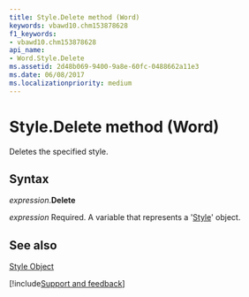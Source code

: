 ```yaml
---
title: Style.Delete method (Word)
keywords: vbawd10.chm153878628
f1_keywords:
- vbawd10.chm153878628
api_name:
- Word.Style.Delete
ms.assetid: 2d48b069-9400-9a8e-60fc-0488662a11e3
ms.date: 06/08/2017
ms.localizationpriority: medium
---
```



# Style.Delete method (Word)

Deletes the specified style.


## Syntax

_expression_.**Delete**

_expression_ Required. A variable that represents a '[Style](Word.Style.md)' object.


## See also


[Style Object](Word.Style.md)

[!include[Support and feedback](~/includes/feedback-boilerplate.md)]